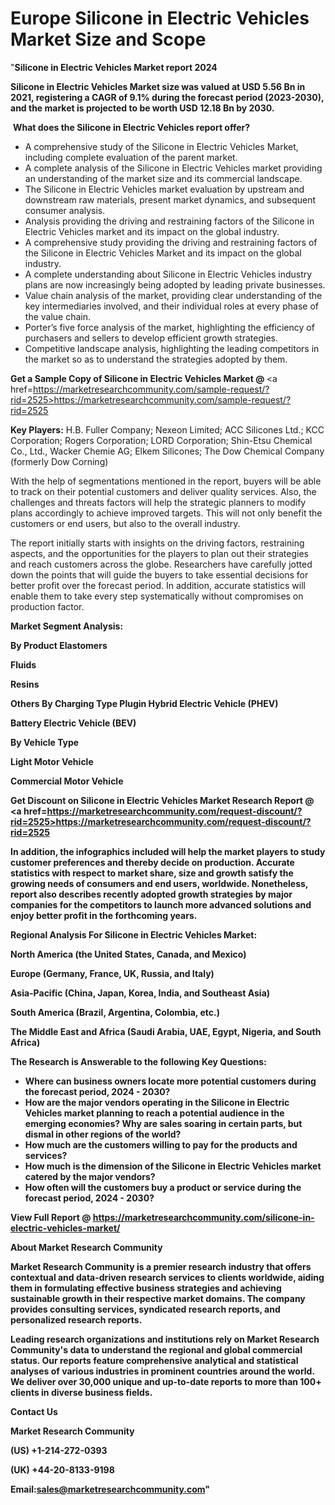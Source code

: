 # Europe Silicone in Electric Vehicles Market Size and Scope 
"<strong>Silicone in Electric Vehicles Market report 2024</strong>

<strong>Silicone in Electric Vehicles Market size was valued at USD 5.56 Bn in 2021, registering a CAGR of 9.1% during the forecast period (2023-2030), and the market is projected to be worth USD 12.18 Bn by 2030.</strong>

 <strong><b>What does the Silicone in Electric Vehicles report offer?</b></strong>
<ul>
  <li>A comprehensive study of the Silicone in Electric Vehicles Market, including complete evaluation of the parent market.</li>
  <li>A complete analysis of the Silicone in Electric Vehicles market providing an understanding of the market size and its commercial landscape.</li>
  <li>The Silicone in Electric Vehicles market evaluation by upstream and downstream raw materials, present market dynamics, and subsequent consumer analysis.</li>
  <li>Analysis providing the driving and restraining factors of the Silicone in Electric Vehicles market and its impact on the global industry.</li>
  <li>A comprehensive study providing the driving and restraining factors of the Silicone in Electric Vehicles Market and its impact on the global industry.</li>
  <li>A complete understanding about Silicone in Electric Vehicles industry plans are now increasingly being adopted by leading private businesses.</li>
  <li>Value chain analysis of the market, providing clear understanding of the key intermediaries involved, and their individual roles at every phase of the value chain.</li>
  <li>Porter’s five force analysis of the market, highlighting the efficiency of purchasers and sellers to develop efficient growth strategies.</li>
  <li>Competitive landscape analysis, highlighting the leading competitors in the market so as to understand the strategies adopted by them.</li>
</ul>

<strong>Get a Sample Copy of Silicone in Electric Vehicles Market @ </strong><a href=https://marketresearchcommunity.com/sample-request/?rid=2525><u>https://marketresearchcommunity.com/sample-request/?rid=2525</u></a>

<strong>Key Players:</strong> 
H.B. Fuller Company; Nexeon Limited; ACC Silicones Ltd.; KCC Corporation; Rogers Corporation; LORD Corporation; Shin-Etsu Chemical Co., Ltd., Wacker Chemie AG; Elkem Silicones; The Dow Chemical Company (formerly Dow Corning)

With the help of segmentations mentioned in the report, buyers will be able to track on their potential customers and deliver quality services. Also, the challenges and threats factors will help the strategic planners to modify plans accordingly to achieve improved targets. This will not only benefit the customers or end users, but also to the overall industry.

The report initially starts with insights on the driving factors, restraining aspects, and the opportunities for the players to plan out their strategies and reach customers across the globe. Researchers have carefully jotted down the points that will guide the buyers to take essential decisions for better profit over the forecast period. In addition, accurate statistics will enable them to take every step systematically without compromises on production factor.

<strong>Market Segment Analysis:</strong>


<strong><strong>By Product</strong></h4>
Elastomers

Fluids

Resins

Others
<strong><strong>By Charging Type </strong></h4>
Plugin Hybrid Electric Vehicle (PHEV)

Battery Electric Vehicle (BEV)

By Vehicle Type

Light Motor Vehicle

Commercial Motor Vehicle

<strong>Get Discount on Silicone in Electric Vehicles Market Research Report @ </b></strong><a href=https://marketresearchcommunity.com/request-discount/?rid=2525><u>https://marketresearchcommunity.com/request-discount/?rid=2525</u></a>

In addition, the infographics included will help the market players to study customer preferences and thereby decide on production. Accurate statistics with respect to market share, size and growth satisfy the growing needs of consumers and end users, worldwide. Nonetheless, report also describes recently adopted growth strategies by major companies for the competitors to launch more advanced solutions and enjoy better profit in the forthcoming years.

<strong>Regional Analysis For Silicone in Electric Vehicles Market:</strong>

<strong>North America</strong> (the United States, Canada, and Mexico)

<strong>Europe</strong> (Germany, France, UK, Russia, and Italy)

<strong>Asia-Pacific</strong> (China, Japan, Korea, India, and Southeast Asia)

<strong>South America</strong> (Brazil, Argentina, Colombia, etc.)

<strong>The Middle East and Africa</strong> (Saudi Arabia, UAE, Egypt, Nigeria, and South Africa)

<strong>The Research is Answerable to the following Key Questions:</strong>
<ul>
 	<li>Where can business owners locate more potential customers during the forecast period, 2024 - 2030?</li>
 	<li>How are the major vendors operating in the Silicone in Electric Vehicles market planning to reach a potential audience in the emerging economies? Why are sales soaring in certain parts, but dismal in other regions of the world?</li>
 	<li>How much are the customers willing to pay for the products and services?</li>
 	<li>How much is the dimension of the Silicone in Electric Vehicles market catered by the major vendors?</li>
 	<li>How often will the customers buy a product or service during the forecast period, 2024 - 2030?</li>
</ul>

<strong>View Full Report @</strong> <a href=https://marketresearchcommunity.com/silicone-in-electric-vehicles-market/>https://marketresearchcommunity.com/silicone-in-electric-vehicles-market/</a>

<strong>About Market Research Community</strong>

Market Research Community is a premier research industry that offers contextual and data-driven research services to clients worldwide, aiding them in formulating effective business strategies and achieving sustainable growth in their respective market domains. The company provides consulting services, syndicated research reports, and personalized research reports.

Leading research organizations and institutions rely on Market Research Community's data to understand the regional and global commercial status. Our reports feature comprehensive analytical and statistical analyses of various industries in prominent countries around the world. We deliver over 30,000 unique and up-to-date reports to more than 100+ clients in diverse business fields.

<strong>Contact Us</strong>

<strong>Market Research Community</strong>

(US) +1-214-272-0393

(UK) +44-20-8133-9198

<strong>Email:</strong>sales@marketresearchcommunity.com"
